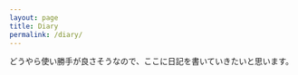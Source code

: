 ```yaml
---
layout: page
title: Diary
permalink: /diary/
---
```


どうやら使い勝手が良さそうなので、ここに日記を書いていきたいと思います。

<!-- ## [2022年の振り返り](review_of_2022)
## [test]({% link diary/sample.markdown %}) -->
